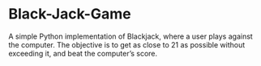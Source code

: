 # Black-Jack-Game
A simple Python implementation of Blackjack, where a user plays against the computer. The objective is to get as close to 21 as possible without exceeding it, and beat the computer’s score.
